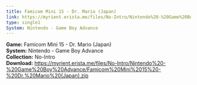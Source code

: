 ```yaml
---
title: Famicom Mini 15 - Dr. Mario (Japan)
link: https://myrient.erista.me/files/No-Intro/Nintendo%20-%20Game%20Boy%20Advance/Famicom%20Mini%2015%20-%20Dr.%20Mario%20(Japan).zip
type: single1
System: Nintendo - Game Boy Advance
---
```

<b>Game:</b> Famicom Mini 15 - Dr. Mario (Japan)<br>
<b>System:</b> Nintendo - Game Boy Advance<br>
<b>Collection:</b> No-Intro<br>
<b>Download:</b> https://myrient.erista.me/files/No-Intro/Nintendo%20-%20Game%20Boy%20Advance/Famicom%20Mini%2015%20-%20Dr.%20Mario%20(Japan).zip